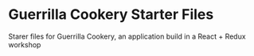 # Guerrilla Cookery Starter Files

Starer files for Guerrilla Cookery, an application build in a React + Redux
workshop
